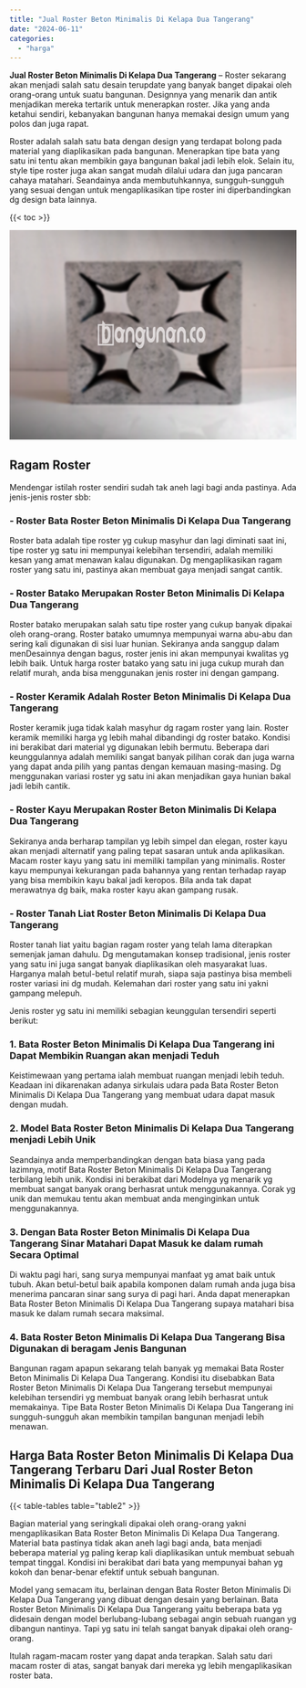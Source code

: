 ```yaml
---
title: "Jual Roster Beton Minimalis Di Kelapa Dua Tangerang"
date: "2024-06-11"
categories: 
  - "harga"
---
```


**Jual Roster Beton Minimalis Di Kelapa Dua Tangerang** – Roster sekarang akan menjadi salah satu desain terupdate yang banyak banget dipakai oleh orang-orang untuk suatu bangunan. Designnya yang menarik dan antik menjadikan mereka tertarik untuk menerapkan roster. Jika yang anda ketahui sendiri, kebanyakan bangunan hanya memakai design umum yang polos dan juga rapat.

Roster adalah salah satu bata dengan design yang terdapat bolong pada material yang diaplikasikan pada bangunan. Menerapkan tipe bata yang satu ini tentu akan membikin gaya bangunan bakal jadi lebih elok. Selain itu, style tipe roster juga akan sangat mudah dilalui udara dan juga pancaran cahaya matahari. Seandainya anda membutuhkannya, sungguh-sungguh yang sesuai dengan untuk mengaplikasikan tipe roster ini diperbandingkan dg design bata lainnya.

{{< toc >}}

![Jual Roster Beton Minimalis Di Kelapa Dua Tangerang](/images/bata-roster-minimalis-22.png)

## Ragam Roster

Mendengar istilah roster sendiri sudah tak aneh lagi bagi anda pastinya. Ada jenis-jenis roster sbb:

### \- Roster Bata Roster Beton Minimalis Di Kelapa Dua Tangerang

Roster bata adalah tipe roster yg cukup masyhur dan lagi diminati saat ini, tipe roster yg satu ini mempunyai kelebihan tersendiri, adalah memiliki kesan yang amat menawan kalau digunakan. Dg mengaplikasikan ragam roster yang satu ini, pastinya akan membuat gaya menjadi sangat cantik.

### \- Roster Batako Merupakan Roster Beton Minimalis Di Kelapa Dua Tangerang

Roster batako merupakan salah satu tipe roster yang cukup banyak dipakai oleh orang-orang. Roster batako umumnya mempunyai warna abu-abu dan sering kali digunakan di sisi luar hunian. Sekiranya anda sanggup dalam menDesainnya dengan bagus, roster jenis ini akan mempunyai kwalitas yg lebih baik. Untuk harga roster batako yang satu ini juga cukup murah dan relatif murah, anda bisa menggunakan jenis roster ini dengan gampang.

### \- Roster Keramik Adalah Roster Beton Minimalis Di Kelapa Dua Tangerang

Roster keramik juga tidak kalah masyhur dg ragam roster yang lain. Roster keramik memiliki harga yg lebih mahal dibandingi dg roster batako. Kondisi ini berakibat dari material yg digunakan lebih bermutu. Beberapa dari keunggulannya adalah memiliki sangat banyak pilihan corak dan juga warna yang dapat anda pilih yang pantas dengan kemauan masing-masing. Dg menggunakan variasi roster yg satu ini akan menjadikan gaya hunian bakal jadi lebih cantik.

### \- Roster Kayu Merupakan Roster Beton Minimalis Di Kelapa Dua Tangerang

Sekiranya anda berharap tampilan yg lebih simpel dan elegan, roster kayu akan menjadi alternatif yang paling tepat sasaran untuk anda aplikasikan. Macam roster kayu yang satu ini memiliki tampilan yang minimalis. Roster kayu mempunyai kekurangan pada bahannya yang rentan terhadap rayap yang bisa membikin kayu bakal jadi keropos. Bila anda tak dapat merawatnya dg baik, maka roster kayu akan gampang rusak.

### \- Roster Tanah Liat Roster Beton Minimalis Di Kelapa Dua Tangerang

Roster tanah liat yaitu bagian ragam roster yang telah lama diterapkan semenjak jaman dahulu. Dg mengutamakan konsep tradisional, jenis roster yang satu ini juga sangat banyak diaplikasikan oleh masyarakat luas. Harganya malah betul-betul relatif murah, siapa saja pastinya bisa membeli roster variasi ini dg mudah. Kelemahan dari roster yang satu ini yakni gampang melepuh.

Jenis roster yg satu ini memiliki sebagian keunggulan tersendiri seperti berikut:

### 1\. Bata Roster Beton Minimalis Di Kelapa Dua Tangerang ini Dapat Membikin Ruangan akan menjadi Teduh

Keistimewaan yang pertama ialah membuat ruangan menjadi lebih teduh. Keadaan ini dikarenakan adanya sirkulais udara pada Bata Roster Beton Minimalis Di Kelapa Dua Tangerang yang membuat udara dapat masuk dengan mudah.

### 2\. Model Bata Roster Beton Minimalis Di Kelapa Dua Tangerang menjadi Lebih Unik

Seandainya anda memperbandingkan dengan bata biasa yang pada lazimnya, motif Bata Roster Beton Minimalis Di Kelapa Dua Tangerang terbilang lebih unik. Kondisi ini berakibat dari Modelnya yg menarik yg membuat sangat banyak orang berhasrat untuk menggunakannya. Corak yg unik dan memukau tentu akan membuat anda menginginkan untuk menggunakannya.

### 3\. Dengan Bata Roster Beton Minimalis Di Kelapa Dua Tangerang Sinar Matahari Dapat Masuk ke dalam rumah Secara Optimal

Di waktu pagi hari, sang surya mempunyai manfaat yg amat baik untuk tubuh. Akan betul-betul baik apabila komponen dalam rumah anda juga bisa menerima pancaran sinar sang surya di pagi hari. Anda dapat menerapkan Bata Roster Beton Minimalis Di Kelapa Dua Tangerang supaya matahari bisa masuk ke dalam rumah secara maksimal.

### 4\. Bata Roster Beton Minimalis Di Kelapa Dua Tangerang Bisa Digunakan di beragam Jenis Bangunan

Bangunan ragam apapun sekarang telah banyak yg memakai Bata Roster Beton Minimalis Di Kelapa Dua Tangerang. Kondisi itu disebabkan Bata Roster Beton Minimalis Di Kelapa Dua Tangerang tersebut mempunyai kelebihan tersendiri yg membuat banyak orang lebih berhasrat untuk memakainya. Tipe Bata Roster Beton Minimalis Di Kelapa Dua Tangerang ini sungguh-sungguh akan membikin tampilan bangunan menjadi lebih menawan.

## Harga Bata Roster Beton Minimalis Di Kelapa Dua Tangerang Terbaru Dari Jual Roster Beton Minimalis Di Kelapa Dua Tangerang

{{< table-tables table="table2" >}}

Bagian material yang seringkali dipakai oleh orang-orang yakni mengaplikasikan Bata Roster Beton Minimalis Di Kelapa Dua Tangerang. Material bata pastinya tidak akan aneh lagi bagi anda, bata menjadi beberapa material yg paling kerap kali diaplikasikan untuk membuat sebuah tempat tinggal. Kondisi ini berakibat dari bata yang mempunyai bahan yg kokoh dan benar-benar efektif untuk sebuah bangunan.

Model yang semacam itu, berlainan dengan Bata Roster Beton Minimalis Di Kelapa Dua Tangerang yang dibuat dengan desain yang berlainan. Bata Roster Beton Minimalis Di Kelapa Dua Tangerang yaitu beberapa bata yg didesain dengan model berlubang-lubang sebagai angin sebuah ruangan yg dibangun nantinya. Tapi yg satu ini telah sangat banyak dipakai oleh orang-orang.

Itulah ragam-macam roster yang dapat anda terapkan. Salah satu dari macam roster di atas, sangat banyak dari mereka yg lebih mengaplikasikan roster bata.
